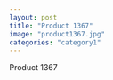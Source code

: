 ```yaml
---
layout: post
title: "Product 1367"
image: "product1367.jpg"
categories: "category1"
---
```

Product 1367

